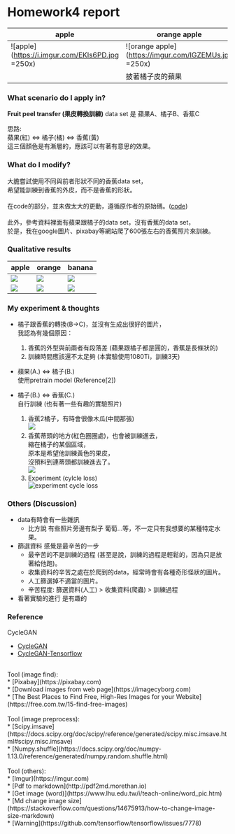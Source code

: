 # Homework4 report

|apple|orange apple|
|-|-|
|![apple](https://i.imgur.com/EKls6PD.jpg =250x)|![orange apple](https://imgur.com/IGZEMUs.jpg =250x)|
||披著橘子皮的蘋果|

### What scenario do I apply in?
**Fruit peel transfer (果皮轉換訓練)**
data set 是 蘋果A、橘子B、香蕉C

思路: <br/>
蘋果(紅) ⇔ 橘子(橘) ⇔ 香蕉(黃) <br/>
這三個顏色是有漸層的，應該可以有著有意思的效果。 <br/>

### What do I modify?  <br/>
大膽嘗試使用不同與前者形狀不同的香蕉data set， <br/>
希望能訓練到香蕉的外皮，而不是香蕉的形狀。 <br/>
 <br/>
在code的部分，並未做太大的更動，遵循原作者的原始碼。([code](https://github.com/vanhuyz/CycleGAN-TensorFlow/blob/master/train.py)) <br/>
 <br/>
此外，參考資料裡面有蘋果跟橘子的data set，沒有香蕉的data set， <br/>
於是，我在google圖片、pixabay等網站爬了600張左右的香蕉照片來訓練。 <br/>

### Qualitative results <br/>

|apple|orange|banana|
|-|-|-|
|![](https://i.imgur.com/nawjiyS.jpg)|![](https://i.imgur.com/ozofolW.jpg)|![](https://i.imgur.com/xyT15M6.jpg)|
|![](https://i.imgur.com/AoJbOw7.jpg)|![](https://i.imgur.com/q8ludkP.jpg)|![](https://i.imgur.com/5HtAdli.jpg)|

### My experiment & thoughts 

* 橘子跟香蕉的轉換(B→C)，並沒有生成出很好的圖片， <br/>
我認為有幾個原因： <br/>
    1. 香蕉的外型與前兩者有段落差 (蘋果跟橘子都是圓的，香蕉是長條狀的) <br/>
    2. 訓練時間應該還不太足夠 (本實驗使用1080Ti，訓練3天) <br/>

* 蘋果(A.) ⇔ 橘子(B.) <br/>
使用pretrain model (Reference[2]) <br/>

* 橘子(B.) ⇔ 香蕉(C.) <br/>
自行訓練 (也有著一些有趣的實驗照片) <br/>
    1. 香蕉2橘子，有時會很像木瓜(中間那張) <br/>
    ![](https://i.imgur.com/elCHoUi.png) <br/>
    2. 香蕉蒂頭的地方(紅色圈圈處)，也會被訓練進去， <br/>
    縮在橘子的某個區域， <br/>
    原本是希望他訓練黃色的果皮， <br/>
    沒預料到連蒂頭都訓練進去了。 <br/>
    ![](https://i.imgur.com/7IUAfKM.png) <br/>
    3. Experiment (cylcle loss) <br/>
    ![experiment cycle loss](https://i.imgur.com/SnaUDGr.png) <br/>
### Others (Discussion) <br/>
* data有時會有一些雜訊 <br/>
    * 比方說 有些照片旁邊有梨子 葡萄...等，不一定只有我想要的某種特定水果。 <br/>
* 篩選資料 感覺是最辛苦的一步 <br/>
    * 最辛苦的不是訓練的過程 (甚至是說，訓練的過程是輕鬆的，因為只是放著給他跑)。 <br/>
    * 收集資料的辛苦之處在於爬到的data，經常時會有各種奇形怪狀的圖片。 <br/>
    * 人工篩選掉不適當的圖片。 <br/>
    * 辛苦程度: 篩選資料(人工) > 收集資料(爬蟲) > 訓練過程 <br/>
* 看著實驗的進行 是有趣的 <br/>
### Reference <br/>
CycleGAN <br/>
* [CycleGAN](https://junyanz.github.io/CycleGAN) <br/>
* [CycleGAN-Tensorflow](https://github.com/vanhuyz/CycleGAN-TensorFlow) <br/>
 <br/>
Tool (image find): <br/>
* [Pixabay](https://pixabay.com)  <br/>
* [Download images from web page](https://imagecyborg.com)  <br/>
* [The Best Places to Find Free, High-Res Images for your Website](https://free.com.tw/15-find-free-images)  <br/>
 <br/>
Tool (image preprocess): <br/>
* [Scipy.imsave](https://docs.scipy.org/doc/scipy/reference/generated/scipy.misc.imsave.html#scipy.misc.imsave) <br/>
* [Numpy.shuffle](https://docs.scipy.org/doc/numpy-1.13.0/reference/generated/numpy.random.shuffle.html) <br/>
 <br/>
Tool (others): <br/>
* [Imgur](https://imgur.com) <br/>
* [Pdf to markdown](http://pdf2md.morethan.io)  <br/>
* [Get image (word)](https://www.lhu.edu.tw/i/teach-online/word_pic.htm)  <br/>
* [Md change image size](https://stackoverflow.com/questions/14675913/how-to-change-image-size-markdown) <br/>
* [Warning](https://github.com/tensorflow/tensorflow/issues/7778) <br/>
